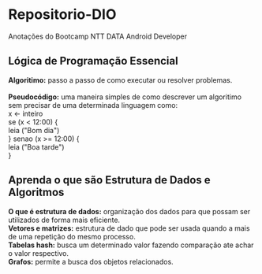 # Repositorio-DIO
Anotações do Bootcamp NTT DATA Android Developer

## Lógica de Programação Essencial 
<b>Algoritimo:</b> passo a passo de como executar ou resolver problemas. <br>
<br>
<b>Pseudocódigo:</b> uma maneira simples de como descrever um algoritimo sem precisar de uma determinada linguagem como:<br>
                     x <- inteiro<br>
                     se (x < 12:00) {<br>
                          leia ("Bom dia")<br>
                     } senao (x >= 12:00) {<br>
                          leia ("Boa tarde")<br>
                     }<br>
## Aprenda o que são Estrutura de Dados e Algoritmos
<b>O que é estrutura de dados:</b> organização dos dados para que possam ser utilizados de forma mais eficiente. <br>
<b>Vetores e matrizes:</b> estrutura de dado que pode ser usada quando a mais de uma repetição do mesmo processo. <br>
<b>Tabelas hash:</b> busca um determinado valor fazendo comparação ate achar o valor respectivo. <br>
<b>Grafos:</b> permite a busca dos objetos relacionados. <br>
